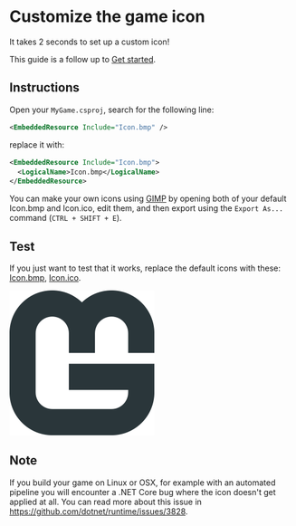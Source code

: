 # Customize the game icon
It takes 2 seconds to set up a custom icon!

This guide is a follow up to [Get started](./get-started.md).

## Instructions

Open your `MyGame.csproj`, search for the following line:

```xml
<EmbeddedResource Include="Icon.bmp" />
```

replace it with:

```xml
<EmbeddedResource Include="Icon.bmp">
  <LogicalName>Icon.bmp</LogicalName>
</EmbeddedResource>
```

You can make your own icons using [GIMP](https://www.gimp.org/) by opening both of your default Icon.bmp and Icon.ico, edit them, and then export using the `Export As...` command (`CTRL + SHIFT + E`).

## Test

If you just want to test that it works, replace the default icons with these: [Icon.bmp](./Icon.bmp), [Icon.ico](./Icon.ico).

![Icon](./Icon.bmp)

## Note

If you build your game on Linux or OSX, for example with an automated pipeline you will encounter a .NET Core bug where the icon doesn't get applied at all. You can read more about this issue in <https://github.com/dotnet/runtime/issues/3828>.
